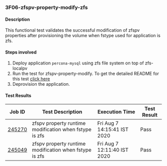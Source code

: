 ### 3F06-zfspv-property-modify-zfs

#### Description

This functional test validates the successful modification of zfspv properties after provisioning the volume when fstype used for application is zfs.

#### Steps involved

1. Deploy application `percona-mysql` using zfs file system on top of zfs-localpv
2. Run the test for zfspv-property-modify. To get the detailed README for this test [click here](https://github.com/openebs/e2e-tests/experiments/zfs-localpv/functional/zv-property-runtime-modify)
3. Deprovision the application.

#### Test Results

| Job ID  |      Test Description         | Execution Time |   Test Result   |
|---------|-------------------------------|----------------|-----------------|
|     <a href="https://gitlab.openebs.ci/openebs/e2e-nativek8s/-/jobs/245270">245270</a>           |  zfspv property runtime modification when fstype is zfs           | Fri Aug  7 14:15:41 IST 2020  | Pass |
|     <a href="https://gitlab.openebs.ci/openebs/e2e-nativek8s/-/jobs/245049">245049</a>           |  zfspv property runtime modification when fstype is zfs           | Fri Aug  7 12:11:40 IST 2020  | Pass |
